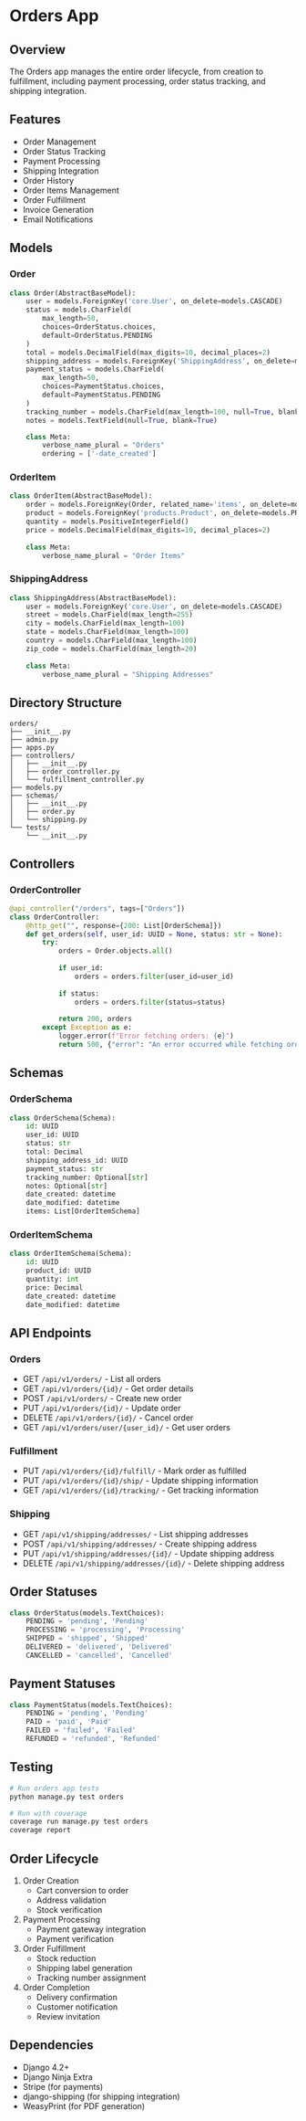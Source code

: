 # Orders App

## Overview
The Orders app manages the entire order lifecycle, from creation to fulfillment, including payment processing, order status tracking, and shipping integration.

## Features
- Order Management
- Order Status Tracking
- Payment Processing
- Shipping Integration
- Order History
- Order Items Management
- Order Fulfillment
- Invoice Generation
- Email Notifications

## Models

### Order
```python
class Order(AbstractBaseModel):
    user = models.ForeignKey('core.User', on_delete=models.CASCADE)
    status = models.CharField(
        max_length=50,
        choices=OrderStatus.choices,
        default=OrderStatus.PENDING
    )
    total = models.DecimalField(max_digits=10, decimal_places=2)
    shipping_address = models.ForeignKey('ShippingAddress', on_delete=models.PROTECT)
    payment_status = models.CharField(
        max_length=50,
        choices=PaymentStatus.choices,
        default=PaymentStatus.PENDING
    )
    tracking_number = models.CharField(max_length=100, null=True, blank=True)
    notes = models.TextField(null=True, blank=True)

    class Meta:
        verbose_name_plural = "Orders"
        ordering = ['-date_created']
```

### OrderItem
```python
class OrderItem(AbstractBaseModel):
    order = models.ForeignKey(Order, related_name='items', on_delete=models.CASCADE)
    product = models.ForeignKey('products.Product', on_delete=models.PROTECT)
    quantity = models.PositiveIntegerField()
    price = models.DecimalField(max_digits=10, decimal_places=2)
    
    class Meta:
        verbose_name_plural = "Order Items"
```

### ShippingAddress
```python
class ShippingAddress(AbstractBaseModel):
    user = models.ForeignKey('core.User', on_delete=models.CASCADE)
    street = models.CharField(max_length=255)
    city = models.CharField(max_length=100)
    state = models.CharField(max_length=100)
    country = models.CharField(max_length=100)
    zip_code = models.CharField(max_length=20)
    
    class Meta:
        verbose_name_plural = "Shipping Addresses"
```

## Directory Structure
```
orders/
├── __init__.py
├── admin.py
├── apps.py
├── controllers/
│   ├── __init__.py
│   ├── order_controller.py
│   └── fulfillment_controller.py
├── models.py
├── schemas/
│   ├── __init__.py
│   ├── order.py
│   └── shipping.py
└── tests/
    └── __init__.py
```

## Controllers

### OrderController
```python
@api_controller("/orders", tags=["Orders"])
class OrderController:
    @http_get("", response={200: List[OrderSchema]})
    def get_orders(self, user_id: UUID = None, status: str = None):
        try:
            orders = Order.objects.all()
            
            if user_id:
                orders = orders.filter(user_id=user_id)
                
            if status:
                orders = orders.filter(status=status)
                
            return 200, orders
        except Exception as e:
            logger.error(f"Error fetching orders: {e}")
            return 500, {"error": "An error occurred while fetching orders", "message": str(e)}
```

## Schemas

### OrderSchema
```python
class OrderSchema(Schema):
    id: UUID
    user_id: UUID
    status: str
    total: Decimal
    shipping_address_id: UUID
    payment_status: str
    tracking_number: Optional[str]
    notes: Optional[str]
    date_created: datetime
    date_modified: datetime
    items: List[OrderItemSchema]
```

### OrderItemSchema
```python
class OrderItemSchema(Schema):
    id: UUID
    product_id: UUID
    quantity: int
    price: Decimal
    date_created: datetime
    date_modified: datetime
```

## API Endpoints

### Orders
- GET `/api/v1/orders/` - List all orders
- GET `/api/v1/orders/{id}/` - Get order details
- POST `/api/v1/orders/` - Create new order
- PUT `/api/v1/orders/{id}/` - Update order
- DELETE `/api/v1/orders/{id}/` - Cancel order
- GET `/api/v1/orders/user/{user_id}/` - Get user orders

### Fulfillment
- PUT `/api/v1/orders/{id}/fulfill/` - Mark order as fulfilled
- PUT `/api/v1/orders/{id}/ship/` - Update shipping information
- GET `/api/v1/orders/{id}/tracking/` - Get tracking information

### Shipping
- GET `/api/v1/shipping/addresses/` - List shipping addresses
- POST `/api/v1/shipping/addresses/` - Create shipping address
- PUT `/api/v1/shipping/addresses/{id}/` - Update shipping address
- DELETE `/api/v1/shipping/addresses/{id}/` - Delete shipping address

## Order Statuses
```python
class OrderStatus(models.TextChoices):
    PENDING = 'pending', 'Pending'
    PROCESSING = 'processing', 'Processing'
    SHIPPED = 'shipped', 'Shipped'
    DELIVERED = 'delivered', 'Delivered'
    CANCELLED = 'cancelled', 'Cancelled'
```

## Payment Statuses
```python
class PaymentStatus(models.TextChoices):
    PENDING = 'pending', 'Pending'
    PAID = 'paid', 'Paid'
    FAILED = 'failed', 'Failed'
    REFUNDED = 'refunded', 'Refunded'
```

## Testing
```bash
# Run orders app tests
python manage.py test orders

# Run with coverage
coverage run manage.py test orders
coverage report
```

## Order Lifecycle
1. Order Creation
   - Cart conversion to order
   - Address validation
   - Stock verification
2. Payment Processing
   - Payment gateway integration
   - Payment verification
3. Order Fulfillment
   - Stock reduction
   - Shipping label generation
   - Tracking number assignment
4. Order Completion
   - Delivery confirmation
   - Customer notification
   - Review invitation

## Dependencies
- Django 4.2+
- Django Ninja Extra
- Stripe (for payments)
- django-shipping (for shipping integration)
- WeasyPrint (for PDF generation)
